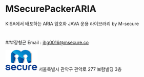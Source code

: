 # MSecurePackerARIA
KISA에서 배포하는 ARIA 암호화 JAVA 운용 라이브러리 by M-secure
#
###장형곤
Email : jhg0016@msecure.co

![MSecure](/MSecure.png) 서울특별시 관악구 관악로 277 보람빌딩 3층